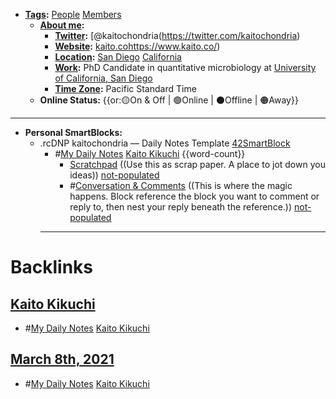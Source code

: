 - **[Tags](<Tags.md>):** [People](<People.md>) [Members](<Members.md>)
    - **[About me](<About me.md>):**
        - **[Twitter](<Twitter.md>):** [@kaitochondria(https://twitter.com/kaitochondria)
        - **[Website](<Website.md>):** [kaito.co]()https://www.kaito.co/)
        - **[Location](<Location.md>):** [San Diego](<San Diego.md>) [California](<California.md>)
        - **[Work](<Work.md>):** PhD Candidate in quantitative microbiology at [University of California, San Diego](<University of California, San Diego.md>)
        - **[Time Zone](<Time Zone.md>):** Pacific Standard Time
    - **Online Status:**  {{or:🟡On & Off | 🟢Online | ⚫️Offline | 🟠Away}}
- ---
- **Personal SmartBlocks:**
    - .rcDNP kaitochondria — Daily Notes Template [42SmartBlock](<42SmartBlock.md>)
        - #[My Daily Notes](<My Daily Notes.md>) [Kaito Kikuchi](<Kaito Kikuchi.md>) {{word-count}}
            - [Scratchpad](<Scratchpad.md>) ((Use this as scrap paper. A place to jot down you ideas)) [not-populated](<not-populated.md>)
            - #[Conversation & Comments](<Conversation & Comments.md>) ((This is where the magic happens. Block reference the block you want to comment or reply to, then nest your reply beneath the reference.)) [not-populated](<not-populated.md>)
        - ---

# Backlinks
## [Kaito Kikuchi](<Kaito Kikuchi.md>)
- #[My Daily Notes](<My Daily Notes.md>) [Kaito Kikuchi](<Kaito Kikuchi.md>)

## [March 8th, 2021](<March 8th, 2021.md>)
- #[My Daily Notes](<My Daily Notes.md>) [Kaito Kikuchi](<Kaito Kikuchi.md>)

